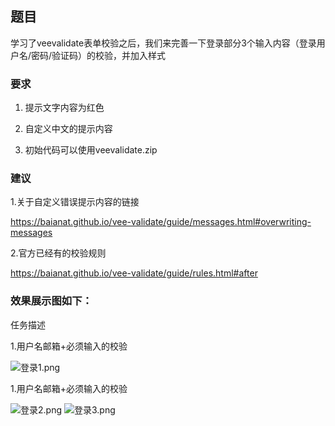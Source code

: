 ## 题目
学习了veevalidate表单校验之后，我们来完善一下登录部分3个输入内容（登录用户名/密码/验证码）的校验，并加入样式

### 要求

1. 提示文字内容为红色

2. 自定义中文的提示内容

3. 初始代码可以使用veevalidate.zip

###  建议

1.关于自定义错误提示内容的链接

https://baianat.github.io/vee-validate/guide/messages.html#overwriting-messages

2.官方已经有的校验规则

https://baianat.github.io/vee-validate/guide/rules.html#after


### 效果展示图如下：


任务描述

1.用户名邮箱+必须输入的校验


![登录1.png](https://i.loli.net/2020/09/17/GcUiuqgHFBXSE8L.png)

1.用户名邮箱+必须输入的校验

![登录2.png](https://i.loli.net/2020/09/17/ORWJbrPhxj8qmEu.png)
![登录3.png](https://i.loli.net/2020/09/17/DBsYbx3WmFLTHKv.png)

